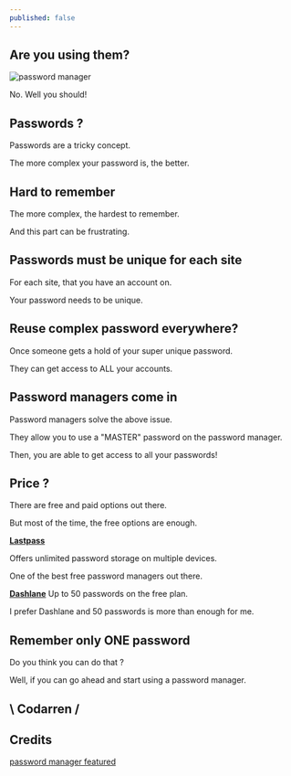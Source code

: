 ```yaml
---
published: false
---
```

## Are you using them?
![password manager](https://github.com/codarrenvelvindron/codarrenvelvindron.github.io/raw/master/images/123456_password_sticky_note-600x400.jpg)

No. Well you should!

## Passwords ?
Passwords are a tricky concept.

The more complex your password is, the better.

## Hard to remember
The more complex, the hardest to remember.

And this part can be frustrating.

## Passwords must be unique for each site
For each site, that you have an account on.

Your password needs to be unique.

## Reuse complex password everywhere?
Once someone gets a hold of your super unique password.

They can get access to ALL your accounts.

## Password managers come in
Password managers solve the above issue.

They allow you to use a "MASTER" password on the password manager.

Then, you are able to get access to all your passwords!

## Price ?
There are free and paid options out there.

But most of the time, the free options are enough.

[**Lastpass**](https://www.lastpass.com/) 

Offers unlimited password storage on multiple devices.

One of the best free password managers out there.

[**Dashlane**](https://www.dashlane.com/) 
Up to 50 passwords on the free plan.

I prefer Dashlane and 50 passwords is more than enough for me.

## Remember only ONE password
Do you think you can do that ?

Well, if you can go ahead  and start using a password manager.

## \ Codarren /

## Credits

[password manager featured](https://betanews.com/wp-content/uploads/2015/06/123456_password_sticky_note-600x400.jpg)